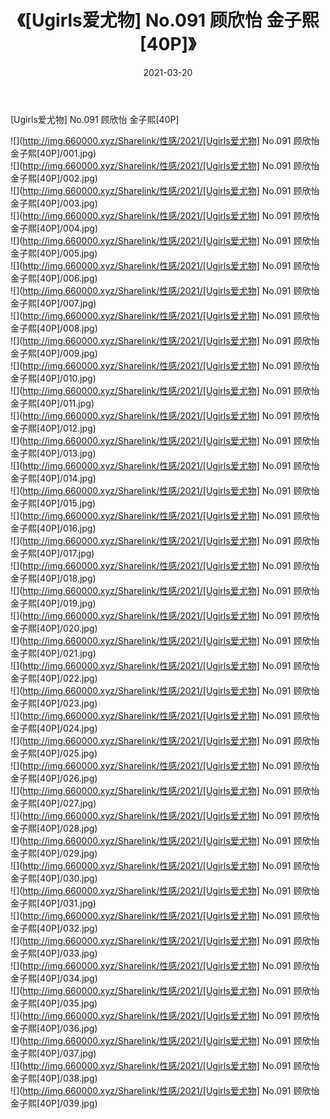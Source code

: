 ﻿---
layout: post
title:  《[Ugirls爱尤物] No.091 顾欣怡 金子熙[40P]》
date:   2021-03-20
img: http://img.660000.xyz/Sharelink/性感/2021/[Ugirls爱尤物] No.091 顾欣怡 金子熙[40P]/000.jpg
categories: [美女, 清纯, 唯美]
---

[Ugirls爱尤物] No.091 顾欣怡 金子熙[40P]

  ![](http://img.660000.xyz/Sharelink/性感/2021/[Ugirls爱尤物] No.091 顾欣怡 金子熙[40P]/001.jpg) <br> ![](http://img.660000.xyz/Sharelink/性感/2021/[Ugirls爱尤物] No.091 顾欣怡 金子熙[40P]/002.jpg) <br> ![](http://img.660000.xyz/Sharelink/性感/2021/[Ugirls爱尤物] No.091 顾欣怡 金子熙[40P]/003.jpg) <br> ![](http://img.660000.xyz/Sharelink/性感/2021/[Ugirls爱尤物] No.091 顾欣怡 金子熙[40P]/004.jpg) <br> ![](http://img.660000.xyz/Sharelink/性感/2021/[Ugirls爱尤物] No.091 顾欣怡 金子熙[40P]/005.jpg) <br> ![](http://img.660000.xyz/Sharelink/性感/2021/[Ugirls爱尤物] No.091 顾欣怡 金子熙[40P]/006.jpg) <br> ![](http://img.660000.xyz/Sharelink/性感/2021/[Ugirls爱尤物] No.091 顾欣怡 金子熙[40P]/007.jpg) <br> ![](http://img.660000.xyz/Sharelink/性感/2021/[Ugirls爱尤物] No.091 顾欣怡 金子熙[40P]/008.jpg) <br> ![](http://img.660000.xyz/Sharelink/性感/2021/[Ugirls爱尤物] No.091 顾欣怡 金子熙[40P]/009.jpg) <br> ![](http://img.660000.xyz/Sharelink/性感/2021/[Ugirls爱尤物] No.091 顾欣怡 金子熙[40P]/010.jpg) <br> ![](http://img.660000.xyz/Sharelink/性感/2021/[Ugirls爱尤物] No.091 顾欣怡 金子熙[40P]/011.jpg) <br> ![](http://img.660000.xyz/Sharelink/性感/2021/[Ugirls爱尤物] No.091 顾欣怡 金子熙[40P]/012.jpg) <br> ![](http://img.660000.xyz/Sharelink/性感/2021/[Ugirls爱尤物] No.091 顾欣怡 金子熙[40P]/013.jpg) <br> ![](http://img.660000.xyz/Sharelink/性感/2021/[Ugirls爱尤物] No.091 顾欣怡 金子熙[40P]/014.jpg) <br> ![](http://img.660000.xyz/Sharelink/性感/2021/[Ugirls爱尤物] No.091 顾欣怡 金子熙[40P]/015.jpg) <br> ![](http://img.660000.xyz/Sharelink/性感/2021/[Ugirls爱尤物] No.091 顾欣怡 金子熙[40P]/016.jpg) <br> ![](http://img.660000.xyz/Sharelink/性感/2021/[Ugirls爱尤物] No.091 顾欣怡 金子熙[40P]/017.jpg) <br> ![](http://img.660000.xyz/Sharelink/性感/2021/[Ugirls爱尤物] No.091 顾欣怡 金子熙[40P]/018.jpg) <br> ![](http://img.660000.xyz/Sharelink/性感/2021/[Ugirls爱尤物] No.091 顾欣怡 金子熙[40P]/019.jpg) <br> ![](http://img.660000.xyz/Sharelink/性感/2021/[Ugirls爱尤物] No.091 顾欣怡 金子熙[40P]/020.jpg) <br> ![](http://img.660000.xyz/Sharelink/性感/2021/[Ugirls爱尤物] No.091 顾欣怡 金子熙[40P]/021.jpg) <br> ![](http://img.660000.xyz/Sharelink/性感/2021/[Ugirls爱尤物] No.091 顾欣怡 金子熙[40P]/022.jpg) <br> ![](http://img.660000.xyz/Sharelink/性感/2021/[Ugirls爱尤物] No.091 顾欣怡 金子熙[40P]/023.jpg) <br> ![](http://img.660000.xyz/Sharelink/性感/2021/[Ugirls爱尤物] No.091 顾欣怡 金子熙[40P]/024.jpg) <br> ![](http://img.660000.xyz/Sharelink/性感/2021/[Ugirls爱尤物] No.091 顾欣怡 金子熙[40P]/025.jpg) <br> ![](http://img.660000.xyz/Sharelink/性感/2021/[Ugirls爱尤物] No.091 顾欣怡 金子熙[40P]/026.jpg) <br> ![](http://img.660000.xyz/Sharelink/性感/2021/[Ugirls爱尤物] No.091 顾欣怡 金子熙[40P]/027.jpg) <br> ![](http://img.660000.xyz/Sharelink/性感/2021/[Ugirls爱尤物] No.091 顾欣怡 金子熙[40P]/028.jpg) <br> ![](http://img.660000.xyz/Sharelink/性感/2021/[Ugirls爱尤物] No.091 顾欣怡 金子熙[40P]/029.jpg) <br> ![](http://img.660000.xyz/Sharelink/性感/2021/[Ugirls爱尤物] No.091 顾欣怡 金子熙[40P]/030.jpg) <br> ![](http://img.660000.xyz/Sharelink/性感/2021/[Ugirls爱尤物] No.091 顾欣怡 金子熙[40P]/031.jpg) <br> ![](http://img.660000.xyz/Sharelink/性感/2021/[Ugirls爱尤物] No.091 顾欣怡 金子熙[40P]/032.jpg) <br> ![](http://img.660000.xyz/Sharelink/性感/2021/[Ugirls爱尤物] No.091 顾欣怡 金子熙[40P]/033.jpg) <br> ![](http://img.660000.xyz/Sharelink/性感/2021/[Ugirls爱尤物] No.091 顾欣怡 金子熙[40P]/034.jpg) <br> ![](http://img.660000.xyz/Sharelink/性感/2021/[Ugirls爱尤物] No.091 顾欣怡 金子熙[40P]/035.jpg) <br> ![](http://img.660000.xyz/Sharelink/性感/2021/[Ugirls爱尤物] No.091 顾欣怡 金子熙[40P]/036.jpg) <br> ![](http://img.660000.xyz/Sharelink/性感/2021/[Ugirls爱尤物] No.091 顾欣怡 金子熙[40P]/037.jpg) <br> ![](http://img.660000.xyz/Sharelink/性感/2021/[Ugirls爱尤物] No.091 顾欣怡 金子熙[40P]/038.jpg) <br> ![](http://img.660000.xyz/Sharelink/性感/2021/[Ugirls爱尤物] No.091 顾欣怡 金子熙[40P]/039.jpg) <br>